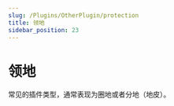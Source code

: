 ```yaml
---
slug: /Plugins/OtherPlugin/protection
title: 领地
sidebar_position: 23
---
```


# 领地

常见的插件类型，通常表现为圈地或者分地（地皮）。